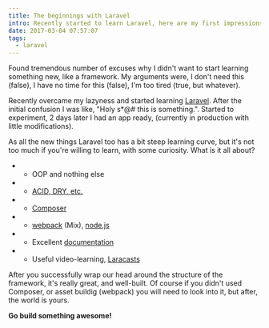 ```yaml
---
title: The beginnings with Laravel
intro: Recently started to learn Laravel, here are my first impressions. (a.k.a whydidntistartedwiththisearlier)
date: 2017-03-04 07:57:07
tags:
  - laravel
---
```


Found tremendous number of excuses why I didn't want to start learning something new, like a framework. My arguments were, I don't need this (false), I have no time for this (false), I'm too tired (true, but whatever).

Recently overcame my lazyness and started learning [Laravel](https://laravel.com/). After the initial confusion I was like, "Holy s*@# this is something.". Started to experiment, 2 days later I had an app ready, (currently in production with little modifications).

As all the new things Laravel too has a bit steep learning curve, but it's not too much if you're willing to learn, with some curiosity.
What is it all about?

*	- OOP and nothing else

*	- [ACID, DRY, etc.](http://www.laravelbestpractices.com/)

*	- [Composer](https://getcomposer.org/)

*	- [webpack](https://www.npmjs.com/package/webpack) (Mix), [node.js](https://nodejs.org/)

*	- Excellent [documentation](https://laravel.com/docs/5.4)

*	- Useful video-learning, [Laracasts](https://laracasts.com/)

After you successfully wrap our head around the structure of the framework, it's really great, and well-built. Of course if you didn't used Composer, or asset buildig (webpack) you will need to look into it, but after, the world is yours.

**Go build something awesome!**
